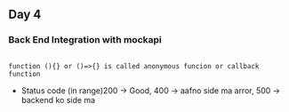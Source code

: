 ## Day 4

### Back End Integration with mockapi

```text

function (){} or ()=>{} is called anonymous funcion or callback function

```

- Status code (in range)200 -> Good, 400 -> aafno side ma arror, 500 -> backend ko side ma